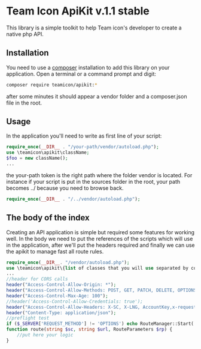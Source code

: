 # Team Icon ApiKit v.1.1 stable
This library is a simple toolkit to help Team icon's developer to create a native php API.
## Installation
You need to use a [composer](https://getcomposer.org/) installation to add this library on your application. 
Open a terminal or a command prompt and digit:

 ```bash
composer require teamicon/apikit:*
```

after some minutes it should appear a vendor folder and a composer.json file in the root.

## Usage
In the application you'll need to write as first line of your script:
```php
require_once(__DIR__ . "/your-path/vendor/autoload.php");
use \teamicon\apikit\className;
$foo = new className();
...
```

the your-path token is the right path where the folder vendor is located. For instance if your script is put in the sources folder in the root, your path becomes ../ because you need to browse back.

```php
require_once(__DIR__ . "/../vendor/autoload.php");
``` 

## The body of the index
Creating an API application is simple but required some features for working well. In the body we need to put the references of the scripts which will use in the application, after we'll put the headers required and finally we can use the apikit to manage fast all route rules.

```php
require_once(__DIR__. "/vendor/autoload.php");
use \teamicon\apikit\{list of classes that you will use separated by comma}
...
//header for CORS calls
header("Access-Control-Allow-Origin: *");
header("Access-Control-Allow-Methods: POST, GET, PATCH, DELETE, OPTIONS");
header("Access-Control-Max-Age: 100");
//header('Access-Control-Allow-Credentials: true');
header("Access-Control-Allow-Headers: X-SC, X-LNG, AccountKey,x-requested-with, Content-Type, origin, authorization, accept, client-security-token, host, date, cookie, cookie2");
header("Content-Type: application/json");
//preflight test
if ($_SERVER['REQUEST_METHOD'] != 'OPTIONS') echo RouteManager::Start( 'route');
function route(string $sc, string $url, RouteParameters $rp) {
    //put here your logic
}
```  

